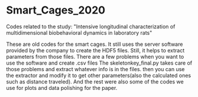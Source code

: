 # Smart_Cages_2020
Codes related to the study: "Intensive longitudinal characterization of multidimensional biobehavioral dynamics in laboratory rats"


These are old codes for the smart cages. It still uses the server software provided by the company to create the HDF5 files.
Still, it helps to extract parameters from those files. There are a few problems when you want to use the software and create .csv files
The skeletonkey_final.py takes care of those problems and extract whatever info is in the files.
then you can use the extractor and modify it to get other parameters(also the calculated ones such as distance traveled).
And the rest were also some of the codes we use for plots and data polishing for the paper.
